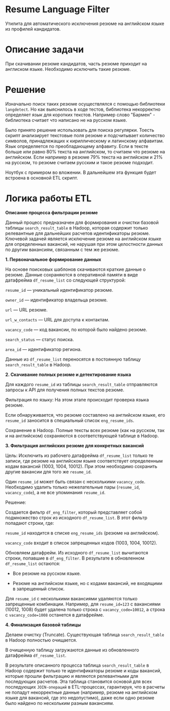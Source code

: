 # Resume Language Filter

Утилита для автоматического исключения резюме на английском языке из профилей кандидатов.

# Описание задачи

При скачивании резюме кандидатов, часть резюме приходит на англиском языке. Необходимо исключить такие резюме.

# Решение

Изначально поиск таких резюме осуществлялся с помощью библиотеки `langdetect`. Но как выяснилось в ходе тестов, библиотека некорректно определяет язык для коротких текстов.
Например слово "Бармен" - библиотека считает что написано не на русском языке.

Было принято решение использовать для поиска регулярки. 
Тоесть скрипт анализирует текстовые поля резюме и подсчитывает количество символов, принадлежащих к кириллическому и латинскому алфавитам. 
Язык определяется по преобладающему алфавиту. Если в тексте больше или равно 80% текста на английском, то считаем что резюме на английском.
Если например в резюме 79% текста на английском и 21% на русском, то резюме считаем русским и такое резюме подходит.

Ноутбук с примером во вложении. В дальнейшем эта функция будет встроена в основной ETL скрипт.

# Логика работы ETL

**Описание процесса фильтрации резюме**

Данный процесс предназначен для формирования и очистки базовой таблицы `search_result_table` в Hadoop, которая содержит только релевантные для дальнейших расчетов идентификаторы резюме. Ключевой задачей является исключение резюме на английском языке для определенных вакансий, не нарушая при этом целостности данных по другим вакансиям, связанным с тем же резюме.

**1. Первоначальное формирование данных**

На основе поисковых шаблонов скачиваются краткие данные о резюме.
Данные сохраняются в оперативной памяти в виде датафрейма `df_resume_list` со следующей структурой:

`resume_id` — уникальный идентификатор резюме.

`owner_id` — идентификатор владельца резюме.

`url` — URL резюме.

`url_w_contacts` — URL для доступа к контактам.

`vacancy_code` — код вакансии, по которой было найдено резюме.

`search_status` — статус поиска.

`area_id` — идентификатор региона.

Данные из `df_resume_list` переносятся в постоянную таблицу `search_result_table` в Hadoop.

**2. Скачивание полных резюме и детектирование языка**

Для каждого `resume_id` из таблицы `search_result_table` отправляются запросы к API для получения полных текстов резюме.

Фильтрация по языку: На этом этапе происходит проверка языка резюме.

Если обнаруживается, что резюме составлено на английском языке, его `resume_id` заносится в специальный список `eng_resume_ids`.

Сохранение в Hadoop. Полные тексты всех резюме (как на русском, так и на английском) сохраняются в соответствующей таблице в Hadoop.

**3. Фильтрация английских резюме для конкретных вакансий**

Цель: Исключить из рабочего датафрейма `df_resume_list` только те записи, где резюме на английском языке соответствует определенным кодам вакансий (1003, 1004, 10012). При этом необходимо сохранить другие вакансии для того же `resume_id`.

Один `resume_id` может быть связан с несколькими `vacancy_code`. Необходимо удалить только нежелательные пары (`resume_id`, `vacancy_code`), а не все упоминания `resume_id`.

Решение:

Создается фильтр `df_eng_filter`, который представляет собой подмножество строк из исходного `df_resume_list`. В этот фильтр попадают строки, где:

`resume_id` находится в списке `eng_resume_ids` (резюме на английском).

`vacancy_code` входит в список запрещенных кодов (1003, 1004, 10012).

Обновляем датафрейм. Из исходного `df_resume_list` вычитаются строки, попавшие в `df_eng_filter`. В результате в обновленном `df_resume_list` остаются:

- Все резюме на русском языке.

- Резюме на английском языке, но с кодами вакансий, не входящими в запрещенный список.

Для `resume_id` с несколькими вакансиями удаляются только запрещенные комбинации. Например, для `resume_id=123` с вакансиями (10012, 1008) будет удалена только строка с `vacancy_code=10012`, а строка с `vacancy_code=1008` останется в датафрейме.

**4. Финализация базовой таблицы**

Делаем очистку (Truncate). Cуществующая таблица `search_result_table` в Hadoop полностью очищается.

В очищенную таблицу загружаются данные из обновленного датафрейма `df_resume_list`.

В результате описанного процесса таблица `search_result_table` в Hadoop содержит только те идентификаторы резюме и коды вакансий, которые прошли фильтрацию и являются релевантными для последующих расчетов. Эта таблица становится основой для всех последующих `JOIN-операций` в ETL-процессах, гарантируя, что в расчеты не попадут некорректные данные (например, резюме на английском языке для вакансий, где это недопустимо), даже если одно резюме было найдено по нескольким разным вакансиям.
